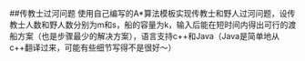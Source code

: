 ##传教士过河问题
使用自己编写的A*算法模板实现传教士和野人过河问题，设传教士人数和野人数分别为m和s，船的容量为k，输入后能在短时间内得出可行的渡船方案（也是步骤最少的解决方案），语言支持c++和Java（Java是简单地从c++翻译过来，可能有些细节写得不是很好～）